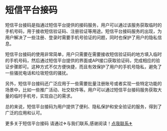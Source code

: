 # 短信平台接码

短信平台接码是指通过短信平台提供的接码服务，用户可以通过该服务获取临时的手机号码，用于接收短信验证码、注册验证等用途。短信平台接码服务的出现，为用户解决了一些注册、登录时需要手机号验证的问题，同时也保护了用户的隐私信息。

短信平台接码的使用非常简单，用户只需要在需要接收短信验证码的地方填入临时的手机号码，然后通过短信平台提供的界面或API接口获取验证码，完成相应的验证步骤即可。这种方式不仅方便快捷，而且有效保护了用户的手机号隐私，避免了一些骚扰电话和垃圾短信的骚扰。

另外，短信平台接码还广泛应用于一些需要批量注册账号或者实现一些特定功能的场景中，比如一些推广活动、社交软件等。用户可以通过短信平台接码服务获取大量的临时手机号，实现自己的需求。

总的来说，短信平台接码为用户提供了便利、隐私保护和安全验证的服务，得到了广泛的应用和认可。

更多关于短信平台接码 请通过✈与我们联系,感谢阅读！[点我联系✈](https://cn.G208.com)